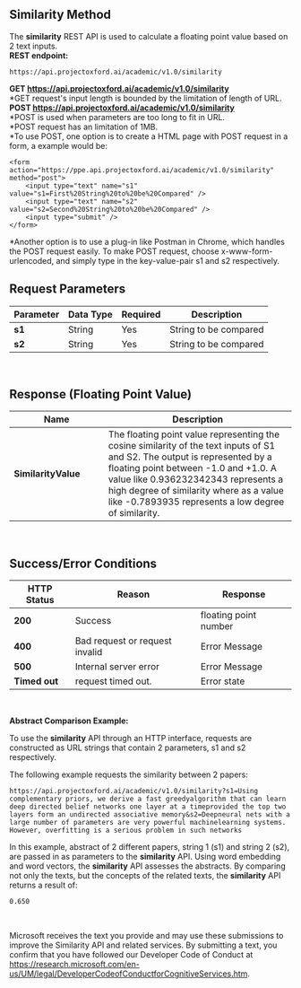 <!-- 
NavPath: Academic Knowledge API
LinkLabel: Similarity Method
Url:Academic-Knowledge-API/documentation/SimilarityMethod
Weight: 75
-->

## Similarity Method

The **similarity** REST API is used to calculate a floating point value based on 2 text inputs. 
<br>
**REST endpoint:**
```
https://api.projectoxford.ai/academic/v1.0/similarity
```
**GET https://api.projectoxford.ai/academic/v1.0/similarity**
<br>
\*GET request's input length is bounded by the limitation of length of URL.
<br>
**POST https://api.projectoxford.ai/academic/v1.0/similarity**
<br>
\*POST is used when parameters are too long to fit in URL.
<br>
\*POST request has an limitation of 1MB.
<br>
\*To use POST, one option is to create a HTML page with POST request in a form, a example would be:
```
<form action="https://ppe.api.projectoxford.ai/academic/v1.0/similarity" method="post">
    <input type="text" name="s1" value="s1=First%20String%20to%20be%20Compared" />
    <input type="text" name="s2" value="s2=Second%20String%20to%20be%20Compared" />
    <input type="submit" />
</form>
```
\*Another option is to use a plug-in like Postman in Chrome, which handles the POST request easily. To make POST request, choose x-www-form-urlencoded, and simply type in the key-value-pair s1 and s2 respectively.

## Request Parameters
Parameter        |Data Type      |Required | Description
----------|----------|----------|------------
**s1**        |String   |Yes  |String to be compared
**s2**        |String   |Yes  |String to be compared


<br>

## Response (Floating Point Value)
Name | Description
--------|---------
**SimilarityValue**        |The floating point value representing the cosine similarity of the text inputs of S1 and S2. The output is represented by a floating point between -1.0 and +1.0. A value like 0.936232342343 represents a high degree of similarity where as a value like -0.7893935 represents a low degree of similarity. 
<br>

## Success/Error Conditions
HTTP Status | Reason | Response
-----------|----------|--------
**200**         |Success | floating point number
**400**         | Bad request or request invalid | Error Message      
**500**         |Internal server error | Error Message
**Timed out**     | request timed out.  | Error state
<br>

**Abstract Comparison Example:**

To use the **similarity** API through an HTTP interface, requests are constructed as URL strings that contain 2 parameters, s1 and s2 respectively.

The following example requests the similarity between 2 papers:
```
https://api.projectoxford.ai/academic/v1.0/similarity?s1=Using complementary priors, we derive a fast greedyalgorithm that can learn deep directed belief networks one layer at a timeprovided the top two layers form an undirected associative memory&s2=Deepneural nets with a large number of parameters are very powerful machinelearning systems. However, overfitting is a serious problem in such networks
```
In this example, abstract of 2 different papers, string 1 (s1) and string 2 (s2), are passed in as parameters to the **similarity** API. Using word embedding and word vectors, the **similarity** API assesses the abstracts. By comparing not only the texts, but the concepts of the related texts, the **similarity** API returns a result of:
```
0.650
```
<br>

Microsoft receives the text you provide and may use these submissions to improve the Similarity API and related services. By submitting a text, you confirm that you have followed our Developer Code of Conduct at https://research.microsoft.com/en-us/UM/legal/DeveloperCodeofConductforCognitiveServices.htm.
